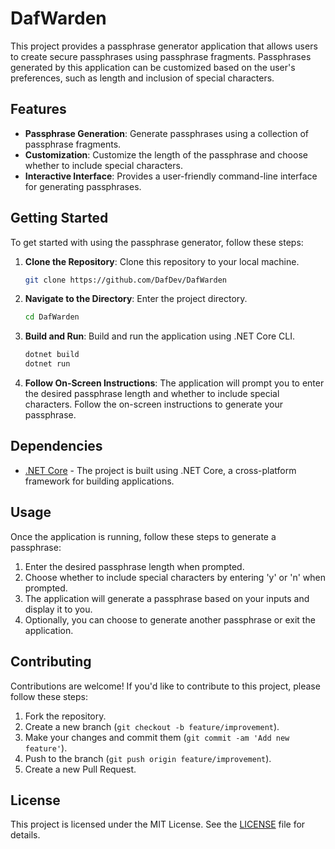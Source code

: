 # DafWarden

This project provides a passphrase generator application that allows users to create secure passphrases using passphrase fragments. Passphrases generated by this application can be customized based on the user's preferences, such as length and inclusion of special characters.

## Features

- **Passphrase Generation**: Generate passphrases using a collection of passphrase fragments.
- **Customization**: Customize the length of the passphrase and choose whether to include special characters.
- **Interactive Interface**: Provides a user-friendly command-line interface for generating passphrases.

## Getting Started

To get started with using the passphrase generator, follow these steps:

1. **Clone the Repository**: Clone this repository to your local machine.
   ```sh
   git clone https://github.com/DafDev/DafWarden
   ```

2. **Navigate to the Directory**: Enter the project directory.
   ```sh
   cd DafWarden
   ```

3. **Build and Run**: Build and run the application using .NET Core CLI.
   ```sh
   dotnet build
   dotnet run
   ```

4. **Follow On-Screen Instructions**: The application will prompt you to enter the desired passphrase length and whether to include special characters. Follow the on-screen instructions to generate your passphrase.

## Dependencies

- [.NET Core](https://dotnet.microsoft.com/download) - The project is built using .NET Core, a cross-platform framework for building applications.

## Usage

Once the application is running, follow these steps to generate a passphrase:

1. Enter the desired passphrase length when prompted.
2. Choose whether to include special characters by entering 'y' or 'n' when prompted.
3. The application will generate a passphrase based on your inputs and display it to you.
4. Optionally, you can choose to generate another passphrase or exit the application.

## Contributing

Contributions are welcome! If you'd like to contribute to this project, please follow these steps:

1. Fork the repository.
2. Create a new branch (`git checkout -b feature/improvement`).
3. Make your changes and commit them (`git commit -am 'Add new feature'`).
4. Push to the branch (`git push origin feature/improvement`).
5. Create a new Pull Request.

## License

This project is licensed under the MIT License. See the [LICENSE](LICENSE) file for details.

